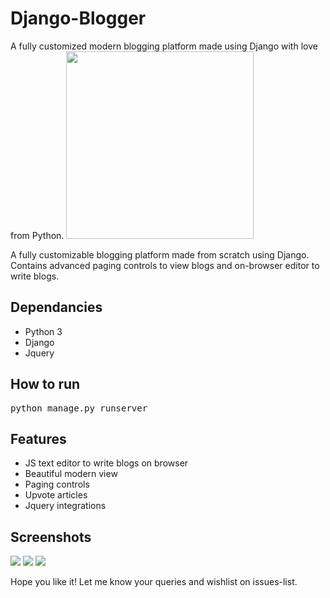 # Django-Blogger
A fully customized modern blogging platform made using Django with love from Python. 
<img src="https://miro.medium.com/max/3000/1*25Le7KoMK_z6BIaM8x74RA.png" height="300">

A fully customizable blogging platform made from scratch using Django.<br> Contains advanced paging controls to view blogs and on-browser editor to write blogs.

<h2>Dependancies</h2>
<ul><li>Python 3</li><li>Django</li><li>Jquery</li></ul>

<h2>How to run</h2>
<pre>python manage.py runserver</pre>

<h2>Features</h2>
<ul><li>JS text editor to write blogs on browser</li><li>Beautiful modern view</li><li>Paging controls</li><li>Upvote articles</li><li>Jquery integrations</li></ul>

<h2>Screenshots</h2>
<img src="https://i.imgur.com/EufnMMg.png">
<img src="https://i.imgur.com/IeQlbC6.png">
<img src="https://i.imgur.com/uVeoZDZ.png">

<emp>Hope you like it! Let me know your queries and wishlist on issues-list.</emp>
